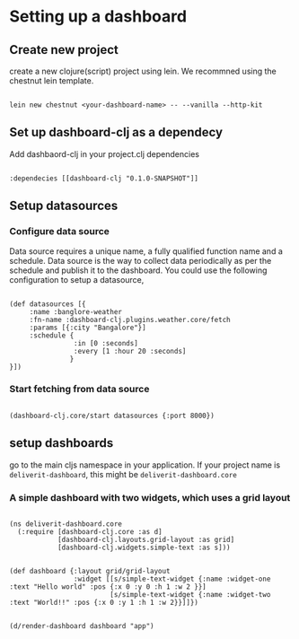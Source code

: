 # Setting up a dashboard

## Create new project

create a new clojure(script) project using lein. We recommned using the chestnut lein template.

```

lein new chestnut <your-dashboard-name> -- --vanilla --http-kit

```

## Set up dashboard-clj as a dependecy

Add dashbaord-clj in your project.clj dependencies

```

:dependecies [[dashboard-clj "0.1.0-SNAPSHOT"]]

```

## Setup datasources

### Configure data source

Data source requires a unique name, a fully qualified function name and a schedule. Data source is the way to collect data periodically as per the schedule and publish it to the dashboard. You could use the following configuration to setup a datasource,

```

(def datasources [{
     :name :banglore-weather
     :fn-name :dashboard-clj.plugins.weather.core/fetch
     :params [{:city "Bangalore"}]
     :schedule {
                :in [0 :seconds]
                :every [1 :hour 20 :seconds]
               }
}])

```

### Start fetching from data source

```

(dashboard-clj.core/start datasources {:port 8000})

```

## setup dashboards

go to the main cljs namespace in your application. If your project name is `deliverit-dashboard`, this might be `deliverit-dashboard.core`

### A simple dashboard with two widgets, which uses a grid layout


```

(ns deliverit-dashboard.core
  (:require [dashboard-clj.core :as d]
            [dashboard-clj.layouts.grid-layout :as grid]
            [dashboard-clj.widgets.simple-text :as s]))


(def dashboard {:layout grid/grid-layout
                :widget [[s/simple-text-widget {:name :widget-one :text "Hello world" :pos {:x 0 :y 0 :h 1 :w 2 }}]
                         [s/simple-text-widget {:name :widget-two :text "World!!" :pos {:x 0 :y 1 :h 1 :w 2}}]]})


(d/render-dashboard dashboard "app")

```







